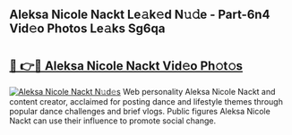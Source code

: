 ## Aleksa Nicole Nackt Le𝚊k𝚎d N𝚞𝚍e - Part-6n4 Vid𝚎o Photos Le𝚊ks Sg6qa

# <h2><a href="http://fb1mtd.evod.top/?m=Aleksa+Nicole+Nackt">🔗 👉🔴 Aleksa Nicole Nackt Vid𝚎o Ph𝚘t𝚘s</a></h2>

[![Aleksa Nicole Nackt N𝚞d𝚎s](https://i.imgur.com/8V9OHl7.gif)](http://fb1mtd.evod.top/?m=Aleksa+Nicole+Nackt)
Web personality Aleksa Nicole Nackt and content creator, acclaimed for posting dance and lifestyle themes through popular dance challenges and brief vlogs. Public figures Aleksa Nicole Nackt can use their influence to promote social change. 
